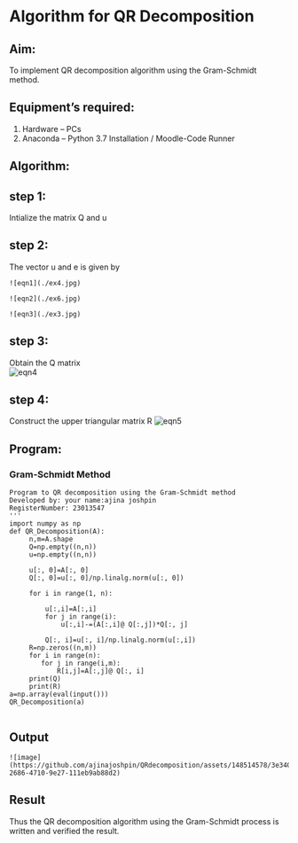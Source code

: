 # Algorithm for QR Decomposition
## Aim:
To implement QR decomposition algorithm using the Gram-Schmidt method.
## Equipment’s required:
1.	Hardware – PCs
2.	Anaconda – Python 3.7 Installation / Moodle-Code Runner
## Algorithm:
## step 1:
Intialize the matrix Q and u
## step 2:
The vector u and e is given by

    ![eqn1](./ex4.jpg)

    ![eqn2](./ex6.jpg)

    ![eqn3](./ex3.jpg)

## step 3:
Obtain the Q matrix   
    ![eqn4](./ex1.jpg)
## step 4:
Construct the upper triangular matrix R
    ![eqn5](./ex2.jpg)



## Program:
 

### Gram-Schmidt Method
```
Program to QR decomposition using the Gram-Schmidt method
Developed by: your name:ajina joshpin
RegisterNumber: 23013547
'''
import numpy as np
def QR_Decomposition(A):
     n,m=A.shape
     Q=np.empty((n,n))
     u=np.empty((n,n))
     
     u[:, 0]=A[:, 0]
     Q[:, 0]=u[:, 0]/np.linalg.norm(u[:, 0])
     
     for i in range(1, n):
         
         u[:,i]=A[:,i]
         for j in range(i):
             u[:,i]-=(A[:,i]@ Q[:,j])*Q[:, j]
        
         Q[:, i]=u[:, i]/np.linalg.norm(u[:,i])
     R=np.zeros((n,m))
     for i in range(n):
        for j in range(i,m):
            R[i,j]=A[:,j]@ Q[:, i]
     print(Q)
     print(R)
a=np.array(eval(input()))
QR_Decomposition(a)


```

## Output
```
![image](https://github.com/ajinajoshpin/QRdecomposition/assets/148514578/3e340868-2686-4710-9e27-111eb9ab88d2)

```

## Result
Thus the QR decomposition algorithm using the Gram-Schmidt process is written and verified the result.

